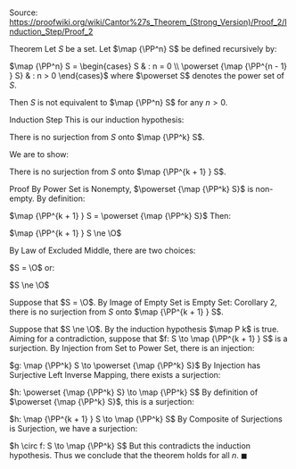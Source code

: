 # 

Source: https://proofwiki.org/wiki/Cantor%27s_Theorem_(Strong_Version)/Proof_2/Induction_Step/Proof_2

Theorem
Let $S$ be a set.
Let $\map {\PP^n} S$ be defined recursively by:

$\map {\PP^n} S = \begin{cases}
S & : n = 0 \\
\powerset {\map {\PP^{n - 1} } S} & : n > 0
\end{cases}$
where $\powerset S$ denotes the power set of $S$.

Then $S$ is not equivalent to $\map {\PP^n} S$ for any $n > 0$.


Induction Step
This is our induction hypothesis:

There is no surjection from $S$ onto $\map {\PP^k} S$.

We are to show:

There is no surjection from $S$ onto $\map {\PP^{k + 1} } S$.


Proof
By Power Set is Nonempty, $\powerset {\map {\PP^k} S}$ is non-empty.
By definition: 

$\map {\PP^{k + 1} } S = \powerset {\map {\PP^k} S}$
Then:

$\map {\PP^{k + 1} } S \ne \O$

By Law of Excluded Middle, there are two choices:

$S = \O$
or:

$S \ne \O$

Suppose that $S = \O$.
By Image of Empty Set is Empty Set: Corollary 2, there is no surjection from $S$ onto $\map {\PP^{k + 1} } S$.

Suppose that $S \ne \O$.
By the induction hypothesis $\map P k$ is true.
Aiming for a contradiction, suppose that $f: S \to \map {\PP^{k + 1} } S$ is a surjection.
By Injection from Set to Power Set, there is an injection:

$g: \map {\PP^k} S \to \powerset {\map {\PP^k} S}$
By Injection has Surjective Left Inverse Mapping, there exists a surjection:

$h: \powerset {\map {\PP^k} S} \to \map {\PP^k} S$
By definition of $\powerset {\map {\PP^k} S}$, this is a surjection:

$h: \map {\PP^{k + 1} } S \to \map {\PP^k} S$
By Composite of Surjections is Surjection, we have a surjection:

$h \circ f: S \to \map {\PP^k} S$
But this contradicts the induction hypothesis.
Thus we conclude that the theorem holds for all $n$.
$\blacksquare$





